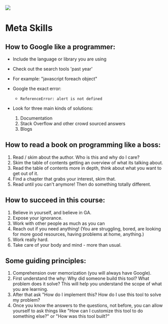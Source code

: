 <!--
Creator: Alex White>
Market: SF
-->

![](https://ga-dash.s3.amazonaws.com/production/assets/logo-9f88ae6c9c3871690e33280fcf557f33.png)

# Meta Skills

## How to Google like a programmer:

  - Include the language or library you are using
  - Check out the search tools 'past year'

  - For example: "javascript foreach object"

  - Google the exact error:
    - `ReferenceError: alert is not defined`


  - Look for three main kinds of solutions:

    1. Documentation
    2. Stack Overflow and other crowd sourced answers
    3. Blogs

## How to read a book on programming like a boss:

  1. Read / skim about the author. Who is this and why do I care?
  2. Skim the table of contents getting an overview of what its talking about.
  3. Read the table of contents more in depth, think about what you want to get out of it.
  4. Find a chapter that grabs your interest, skim that.
  5. Read until you can't anymore! Then do something totally different.

## How to succeed in this course:

  1. Believe in yourself, and believe in GA.
  2. Expose your ignorance.
  3. Work with other people as much as you can
  4. Reach out if you need anything! (You are struggling, bored, are looking for more good resources, having problems at home, anything.)
  6. Work really hard.
  7. Take care of your body and mind - more than usual. 

## Some guiding principles:

  1. Comprehension over memorization (you will always have Google). 
  2. First understand the why: Why did someone build this tool? What problem does it solve? This will help you understand the scope of what you are learning. 
  3. After that ask "How do I implement this? How do I use this tool to solve my problem?
  4. Once you know the answers to the questions, not before, you can allow yourself to ask things like "How can I customize this tool to do something else?" or "How was this tool built?"
